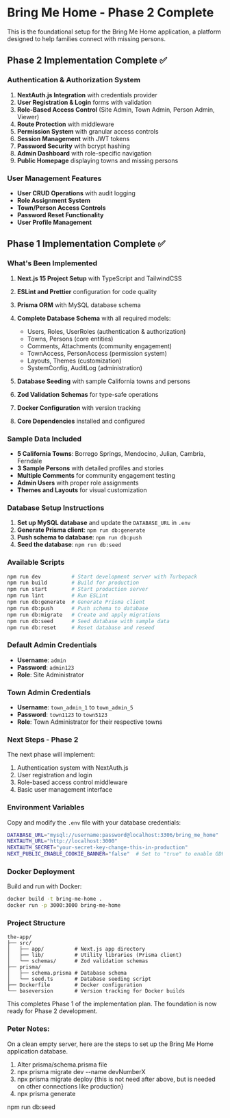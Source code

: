 # Bring Me Home - Phase 2 Complete

This is the foundational setup for the Bring Me Home application, a platform designed to help families connect with missing persons.

## Phase 2 Implementation Complete ✅

### Authentication & Authorization System

1. **NextAuth.js Integration** with credentials provider
2. **User Registration & Login** forms with validation
3. **Role-Based Access Control** (Site Admin, Town Admin, Person Admin, Viewer)
4. **Route Protection** with middleware
5. **Permission System** with granular access controls
6. **Session Management** with JWT tokens
7. **Password Security** with bcrypt hashing
8. **Admin Dashboard** with role-specific navigation
9. **Public Homepage** displaying towns and missing persons

### User Management Features

- **User CRUD Operations** with audit logging
- **Role Assignment System** 
- **Town/Person Access Controls**
- **Password Reset Functionality**
- **User Profile Management**

## Phase 1 Implementation Complete ✅

### What's Been Implemented

1. **Next.js 15 Project Setup** with TypeScript and TailwindCSS
2. **ESLint and Prettier** configuration for code quality
3. **Prisma ORM** with MySQL database schema
4. **Complete Database Schema** with all required models:
   - Users, Roles, UserRoles (authentication & authorization)
   - Towns, Persons (core entities)
   - Comments, Attachments (community engagement)
   - TownAccess, PersonAccess (permission system)
   - Layouts, Themes (customization)
   - SystemConfig, AuditLog (administration)

5. **Database Seeding** with sample California towns and persons
6. **Zod Validation Schemas** for type-safe operations
7. **Docker Configuration** with version tracking
8. **Core Dependencies** installed and configured

### Sample Data Included

- **5 California Towns**: Borrego Springs, Mendocino, Julian, Cambria, Ferndale
- **3 Sample Persons** with detailed profiles and stories
- **Multiple Comments** for community engagement testing
- **Admin Users** with proper role assignments
- **Themes and Layouts** for visual customization

### Database Setup Instructions

1. **Set up MySQL database** and update the `DATABASE_URL` in `.env`
2. **Generate Prisma client**: `npm run db:generate`
3. **Push schema to database**: `npm run db:push`
4. **Seed the database**: `npm run db:seed`

### Available Scripts

```bash
npm run dev          # Start development server with Turbopack
npm run build        # Build for production
npm run start        # Start production server
npm run lint         # Run ESLint
npm run db:generate  # Generate Prisma client
npm run db:push      # Push schema to database
npm run db:migrate   # Create and apply migrations
npm run db:seed      # Seed database with sample data
npm run db:reset     # Reset database and reseed
```

### Default Admin Credentials

- **Username**: `admin`
- **Password**: `admin123`
- **Role**: Site Administrator

### Town Admin Credentials

- **Username**: `town_admin_1` to `town_admin_5`
- **Password**: `town1123` to `town5123`
- **Role**: Town Administrator for their respective towns

### Next Steps - Phase 2

The next phase will implement:
1. Authentication system with NextAuth.js
2. User registration and login
3. Role-based access control middleware
4. Basic user management interface

### Environment Variables

Copy and modify the `.env` file with your database credentials:

```bash
DATABASE_URL="mysql://username:password@localhost:3306/bring_me_home"
NEXTAUTH_URL="http://localhost:3000"
NEXTAUTH_SECRET="your-secret-key-change-this-in-production"
NEXT_PUBLIC_ENABLE_COOKIE_BANNER="false"  # Set to "true" to enable GDPR cookie consent
```

### Docker Deployment

Build and run with Docker:

```bash
docker build -t bring-me-home .
docker run -p 3000:3000 bring-me-home
```

### Project Structure

```
the-app/
├── src/
│   ├── app/          # Next.js app directory
│   ├── lib/          # Utility libraries (Prisma client)
│   └── schemas/      # Zod validation schemas
├── prisma/
│   ├── schema.prisma # Database schema
│   └── seed.ts       # Database seeding script
├── Dockerfile        # Docker configuration
└── baseversion       # Version tracking for Docker builds
```

This completes Phase 1 of the implementation plan. The foundation is now ready for Phase 2 development.


### Peter Notes:

On a clean empty server, here are the steps to set up the Bring Me Home application database.




1. Alter prisma/schema.prisma file
2. npx prisma migrate dev --name devNumberX
3. npx prisma migrate deploy     {this is not need after above, but is needed on other connections like production}
4. npx prisma generate

npm run db:seed


